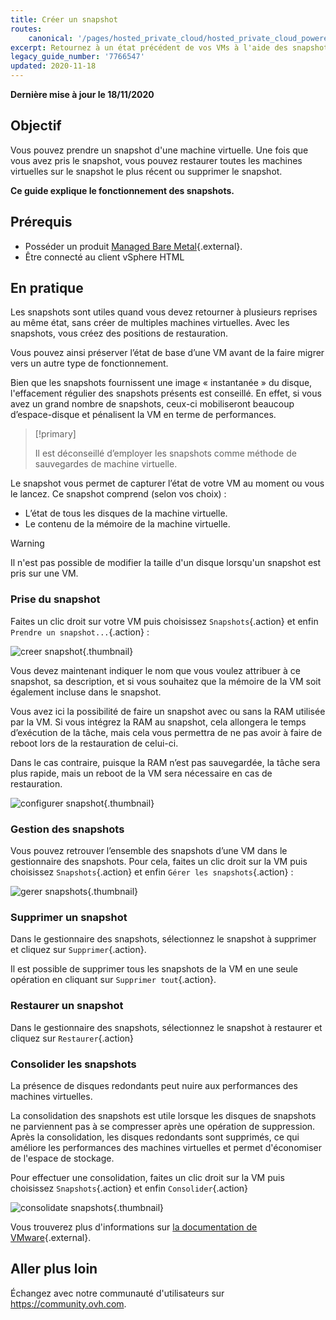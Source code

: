 ```yaml
---
title: Créer un snapshot
routes:
    canonical: '/pages/hosted_private_cloud/hosted_private_cloud_powered_by_vmware/creer_un_snapshot'
excerpt: Retournez à un état précédent de vos VMs à l'aide des snapshots
legacy_guide_number: '7766547'
updated: 2020-11-18
---
```


**Dernière mise à jour le 18/11/2020**

## Objectif 

Vous pouvez prendre un snapshot d'une machine virtuelle. Une fois que vous avez pris le snapshot, vous pouvez restaurer toutes les machines virtuelles sur le snapshot le plus récent ou supprimer le snapshot.

**Ce guide explique le fonctionnement des snapshots.**

## Prérequis

- Posséder un produit [Managed Bare Metal](https://www.ovhcloud.com/fr-ca/managed-bare-metal/){.external}.
- Être connecté au client vSphere HTML

## En pratique

Les snapshots sont utiles quand vous devez retourner à plusieurs reprises au même état, sans créer de multiples machines virtuelles. Avec les snapshots, vous créez des positions de restauration. 

Vous pouvez ainsi préserver l’état de base d’une VM avant de la faire migrer vers un autre type de fonctionnement. 

Bien que les snapshots fournissent une image « instantanée » du disque, l'effacement régulier des snapshots présents est conseillé. En effet, si vous avez un grand nombre de snapshots, ceux-ci mobiliseront beaucoup d’espace-disque et pénalisent la VM en terme de performances.

> [!primary]
> 
> Il est déconseillé d’employer les snapshots comme méthode de sauvegardes de machine virtuelle.
> 

Le snapshot vous permet de capturer l’état de votre VM au moment ou vous le lancez. Ce snapshot comprend (selon vos choix) :

- L’état de tous les disques de la machine virtuelle.
- Le contenu de la mémoire de la machine virtuelle.

> [!warning]
> 
> Il n'est pas possible de modifier la taille d'un disque lorsqu'un snapshot est pris sur une VM.
> 

### Prise du snapshot

Faites un clic droit sur votre VM puis choisissez `Snapshots`{.action} et enfin `Prendre un snapshot...`{.action} :

![creer snapshot](images/snapshot01.png){.thumbnail}

Vous devez maintenant indiquer le nom que vous voulez attribuer à ce snapshot, sa description, et si vous souhaitez que la mémoire de la VM soit également incluse dans le snapshot.

Vous avez ici la possibilité de faire un snapshot avec ou sans la RAM utilisée par la VM. Si vous intégrez la RAM au snapshot, cela allongera le temps d’exécution de la tâche, mais cela vous permettra de ne pas avoir à faire de reboot lors de la restauration de celui-ci. 

Dans le cas contraire, puisque la RAM n’est pas sauvegardée, la tâche sera plus rapide, mais un reboot de la VM sera nécessaire en cas de restauration.

![configurer snapshot](images/snapshot02.png){.thumbnail}

### Gestion des snapshots

Vous pouvez retrouver l’ensemble des snapshots d’une VM dans le gestionnaire des snapshots. Pour cela, faites un clic droit sur la VM puis choisissez `Snapshots`{.action} et enfin `Gérer les snapshots`{.action} :

![gerer snapshots](images/snapshot03.png){.thumbnail}

### Supprimer un snapshot

Dans le gestionnaire des snapshots, sélectionnez le snapshot à supprimer et cliquez sur `Supprimer`{.action}.

Il est possible de supprimer tous les snapshots de la VM en une seule opération en cliquant sur `Supprimer tout`{.action}.

### Restaurer un snapshot

Dans le gestionnaire des snapshots, sélectionnez le snapshot à restaurer et cliquez sur `Restaurer`{.action}

### Consolider les snapshots

La présence de disques redondants peut nuire aux performances des machines virtuelles.

La consolidation des snapshots est utile lorsque les disques de snapshots ne parviennent pas à se compresser après une opération de suppression. Après la consolidation, les disques redondants sont supprimés, ce qui améliore les performances des machines virtuelles et permet d'économiser de l'espace de stockage.

Pour effectuer une consolidation, faites un clic droit sur la VM puis choisissez `Snapshots`{.action} et enfin `Consolider`{.action}

![consolidate snapshots](images/consolidate.png){.thumbnail}

Vous trouverez plus d'informations sur [la documentation de VMware](https://docs.vmware.com/en/VMware-vSphere/6.7/com.vmware.vsphere.vm_admin.doc/GUID-2F4A6D8B-33FF-4C6B-9B02-C984D151F0D5.html){.external}.

## Aller plus loin

Échangez avec notre communauté d'utilisateurs sur <https://community.ovh.com>.
